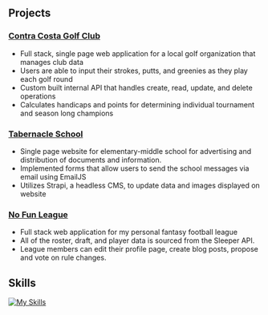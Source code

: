## Projects
### [Contra Costa Golf Club](https://ccgc.vercel.app)
- Full stack, single page web application for a local golf organization that manages club data
- Users are able to input their strokes, putts, and greenies as they play each golf round
- Custom built internal API that handles create, read, update, and delete operations 
- Calculates handicaps and points for determining individual tournament and season long champions

### [Tabernacle School](https://www.tabernacle.school)
- Single page website for elementary-middle school for advertising and distribution of documents and information.
- Implemented forms that allow users to send the school messages via email using EmailJS
- Utilizes Strapi, a headless CMS, to update data and images displayed on website


### [No Fun League](https://no-fun-league.up.railway.app/)
- Full stack web application for my personal fantasy football league
- All of the roster, draft, and player data is sourced from the Sleeper API.
- League members can edit their profile page, create blog posts, propose and vote on rule changes. 


## Skills

[![My Skills](https://skillicons.dev/icons?i=js,ts,py,solidity,react,nextjs,vercel,nodejs,express,postgres,django,linux,bash,git,github,docker,md,mongodb,aws,html,css,sass,tailwind,materialui,bootstrap)](https://skillicons.dev)
 

